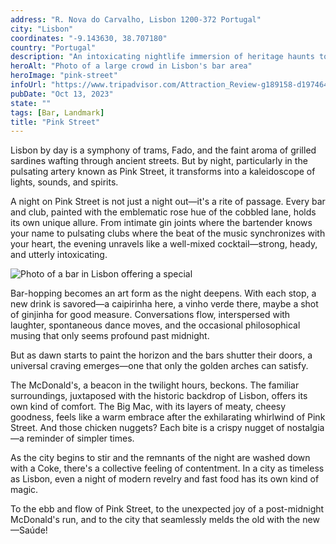 ```yaml
---
address: "R. Nova do Carvalho, Lisbon 1200-372 Portugal"
city: "Lisbon"
coordinates: "-9.143630, 38.707180"
country: "Portugal"
description: "An intoxicating nightlife immersion of heritage haunts to neon-lit clubs"
heroAlt: "Photo of a large crowd in Lisbon's bar area"
heroImage: "pink-street"
infoUrl: "https://www.tripadvisor.com/Attraction_Review-g189158-d19746498-Reviews-The_Pink_Street-Lisbon_Lisbon_District_Central_Portugal.html"
pubDate: "Oct 13, 2023"
state: ""
tags: [Bar, Landmark]
title: "Pink Street"
---
```


Lisbon by day is a symphony of trams, Fado, and the faint aroma of grilled sardines wafting through ancient streets. But by night, particularly in the pulsating artery known as Pink Street, it transforms into a kaleidoscope of lights, sounds, and spirits.

A night on Pink Street is not just a night out—it's a rite of passage. Every bar and club, painted with the emblematic rose hue of the cobbled lane, holds its own unique allure. From intimate gin joints where the bartender knows your name to pulsating clubs where the beat of the music synchronizes with your heart, the evening unravels like a well-mixed cocktail—strong, heady, and utterly intoxicating.

![Photo of a bar in Lisbon offering a special](/pink-street-bar.webp)

Bar-hopping becomes an art form as the night deepens. With each stop, a new drink is savored—a caipirinha here, a vinho verde there, maybe a shot of ginjinha for good measure. Conversations flow, interspersed with laughter, spontaneous dance moves, and the occasional philosophical musing that only seems profound past midnight.

But as dawn starts to paint the horizon and the bars shutter their doors, a universal craving emerges—one that only the golden arches can satisfy.

The McDonald's, a beacon in the twilight hours, beckons. The familiar surroundings, juxtaposed with the historic backdrop of Lisbon, offers its own kind of comfort. The Big Mac, with its layers of meaty, cheesy goodness, feels like a warm embrace after the exhilarating whirlwind of Pink Street. And those chicken nuggets? Each bite is a crispy nugget of nostalgia—a reminder of simpler times.

As the city begins to stir and the remnants of the night are washed down with a Coke, there's a collective feeling of contentment. In a city as timeless as Lisbon, even a night of modern revelry and fast food has its own kind of magic.

To the ebb and flow of Pink Street, to the unexpected joy of a post-midnight McDonald's run, and to the city that seamlessly melds the old with the new—Saúde!
